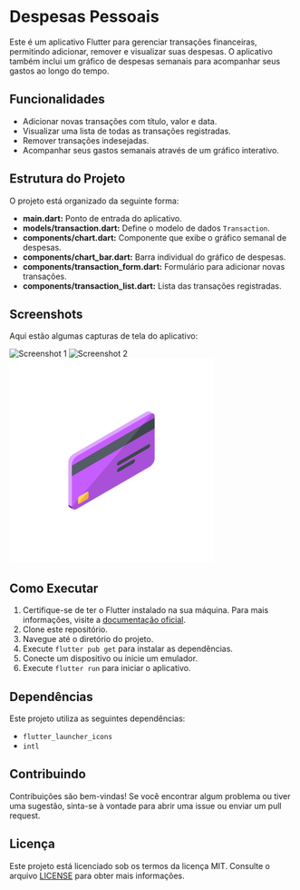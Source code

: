 # Despesas Pessoais

Este é um aplicativo Flutter para gerenciar transações financeiras, permitindo adicionar, remover e visualizar suas despesas. O aplicativo também inclui um gráfico de despesas semanais para acompanhar seus gastos ao longo do tempo.

## Funcionalidades

- Adicionar novas transações com título, valor e data.
- Visualizar uma lista de todas as transações registradas.
- Remover transações indesejadas.
- Acompanhar seus gastos semanais através de um gráfico interativo.

## Estrutura do Projeto

O projeto está organizado da seguinte forma:

- **main.dart:** Ponto de entrada do aplicativo.
- **models/transaction.dart:** Define o modelo de dados `Transaction`.
- **components/chart.dart:** Componente que exibe o gráfico semanal de despesas.
- **components/chart_bar.dart:** Barra individual do gráfico de despesas.
- **components/transaction_form.dart:** Formulário para adicionar novas transações.
- **components/transaction_list.dart:** Lista das transações registradas.

## Screenshots

Aqui estão algumas capturas de tela do aplicativo:

![Screenshot 1](assets/images/imagem_cards.png)
![Screenshot 2](assets/images/imagem_sem_cards.png)
![Screenshot 3](assets/icons/icone_card_app.png)

## Como Executar

1. Certifique-se de ter o Flutter instalado na sua máquina. Para mais informações, visite a [documentação oficial](https://docs.flutter.dev/get-started/install).
2. Clone este repositório.
3. Navegue até o diretório do projeto.
4. Execute `flutter pub get` para instalar as dependências.
5. Conecte um dispositivo ou inicie um emulador.
6. Execute `flutter run` para iniciar o aplicativo.

## Dependências

Este projeto utiliza as seguintes dependências:

- `flutter_launcher_icons`
- `intl`

## Contribuindo

Contribuições são bem-vindas! Se você encontrar algum problema ou tiver uma sugestão, sinta-se à vontade para abrir uma issue ou enviar um pull request.

## Licença

Este projeto está licenciado sob os termos da licença MIT. Consulte o arquivo [LICENSE](LICENSE) para obter mais informações.
